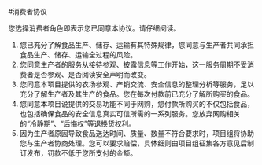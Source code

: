 #消费者协议

您选择消费者角色即表示您已同意本协议。请仔细阅读。

1. 您已充分了解食品生产、储存、运输有其特殊规律，您同意与生产者共同承担食品生产、储存、运输全过程的风险。
2. 您同意生产者的服务从接待参观、披露信息等工作开始，这一服务周期不受消费者是否参观、是否阅读安全声明而改变。
3. 您同意本项目提供的农场参观、产销交流、安全信息的整理分析等服务，足以充分了解生产者及其生产的食品。您在每次付款前已充分了解所购买的食品。
4. 您同意本项目说提供的交易功能不同于网购，您付款所购买的不仅包括食品，也包括确保食品的安全信息真实可信所需的一系列服务。您放弃网购相关的“冷静期”、“后悔权”等退换货权利。
5. 因为生产者原因导致食品送达时间、质量、数量不符合要求时，项目组将协助您与生产者协商处理。您可以要求赔偿，具体细则由项目组征集各方意见后制订发布，罚款不低于您所支付的金额。
  